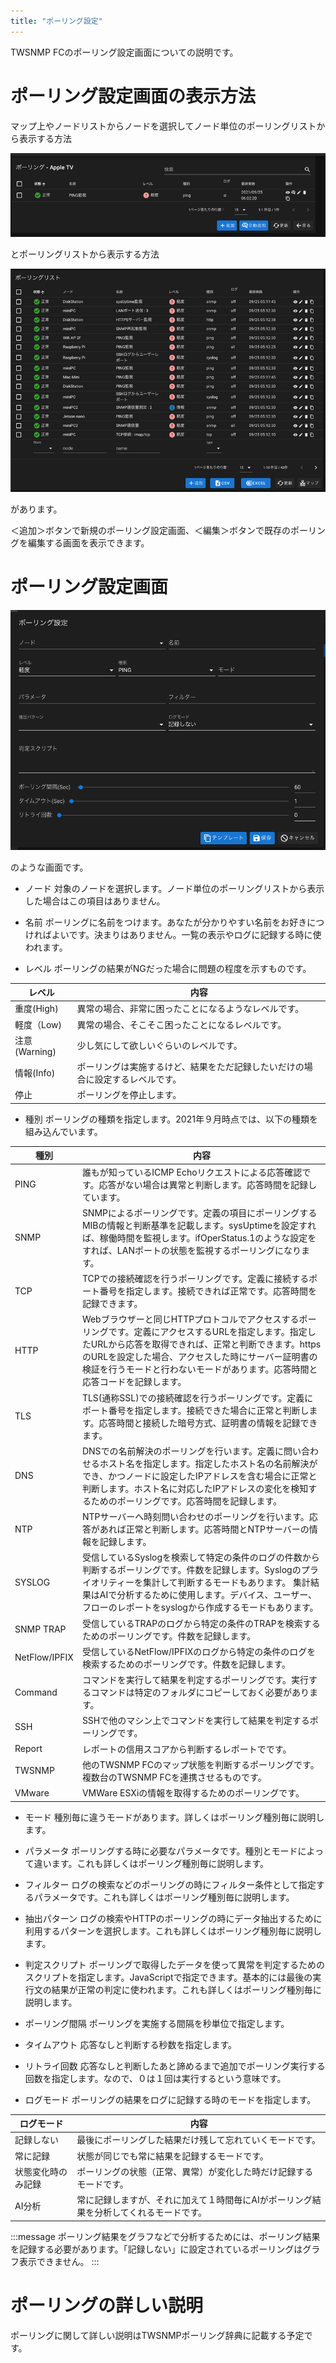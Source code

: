 ```yaml
---
title: "ポーリング設定"
---
```



TWSNMP FCのポーリング設定画面についての説明です。


# ポーリング設定画面の表示方法

マップ上やノードリストからノードを選択してノード単位のポーリングリストから表示する方法

![](/images/books/twlogaian-manual/picture_pc_8f065895ab7ee232d9280890c634ceba.png)

とポーリングリストから表示する方法

![](/images/books/twlogaian-manual/picture_pc_3e534ecdd5e723727f0d9abeeab3a192.png)

があります。

＜追加＞ボタンで新規のポーリング設定画面、＜編集＞ボタンで既存のポーリングを編集する画面を表示できます。

# ポーリング設定画面

![](/images/books/twsnmpfc-manual/2023-02-01_05-25-02.png)

のような画面です。

- ノード
対象のノードを選択します。ノード単位のポーリングリストから表示した場合はこの項目はありません。

- 名前
ポーリングに名前をつけます。あなたが分かりやすい名前をお好きにつければよいです。決まりはありません。一覧の表示やログに記録する時に使われます。

- レベル
ポーリングの結果がNGだった場合に問題の程度を示すものです。

|レベル|内容|
|----|----|
|重度(High)|異常の場合、非常に困ったことになるようなレベルです。|
|軽度（Low)|異常の場合、そこそこ困ったことになるレベルです。|
|注意(Warning)|少し気にして欲しいぐらいのレベルです。|
|情報(Info)|ポーリングは実施するけど、結果をただ記録したいだけの場合に設定するレベルです。|
|停止|ポーリングを停止します。|

- 種別
ポーリングの種類を指定します。2021年９月時点では、以下の種類を組み込んでいます。

|種別|内容|
|----|----|
|PING|誰もが知っているICMP Echoリクエストによる応答確認です。応答がない場合は異常と判断します。応答時間を記録しています。|
|SNMP|SNMPによるポーリングです。定義の項目にポーリングするMIBの情報と判断基準を記載します。sysUptimeを設定すれば、稼働時間を監視します。ifOperStatus.1のような設定をすれば、LANポートの状態を監視するポーリングになります。|
|TCP|TCPでの接続確認を行うポーリングです。定義に接続するポート番号を指定します。接続できれば正常です。応答時間を記録できます。|
|HTTP|Webブラウザーと同じHTTPプロトコルでアクセスするポーリングです。定義にアクセスするURLを指定します。指定したURLから応答を取得できれば、正常と判断できます。httpsのURLを設定した場合、アクセスした時にサーバー証明書の検証を行うモードと行わないモードがあります。応答時間と応答コードを記録します。|
|TLS|TLS(通称SSL)での接続確認を行うポーリングです。定義にポート番号を指定します。接続できた場合に正常と判断します。応答時間と接続した暗号方式、証明書の情報を記録できます。|
|DNS|DNSでの名前解決のポーリングを行います。定義に問い合わせるホスト名を指定します。指定したホスト名の名前解決ができ、かつノードに設定したIPアドレスを含む場合に正常と判断します。ホスト名に対応したIPアドレスの変化を検知するためのポーリングです。応答時間を記録します。|
|NTP|NTPサーバーへ時刻問い合わせのポーリングを行います。応答があれば正常と判断します。応答時間とNTPサーバーの情報を記録します。|
|SYSLOG|受信しているSyslogを検索して特定の条件のログの件数から判断するポーリングです。件数を記録します。Syslogのプライオリティーを集計して判断するモードもあります。 集計結果はAIで分析するために使用します。デバイス、ユーザー、フローのレポートをsyslogから作成するモードもあります。|
|SNMP TRAP|受信しているTRAPのログから特定の条件のTRAPを検索するためのポーリングです。件数を記録します。|
|NetFlow/IPFIX|受信しているNetFlow/IPFIXのログから特定の条件のログを検索するためのポーリングです。件数を記録します。|
|Command|コマンドを実行して結果を判定するポーリングです。実行するコマンドは特定のフォルダにコピーしておく必要があります。|
|SSH|SSHで他のマシン上でコマンドを実行して結果を判定するポーリングです。|
|Report|レポートの信用スコアから判断するレポートでです。|
|TWSNMP|他のTWSNMP FCのマップ状態を判断するポーリングです。複数台のTWSNMP FCを連携させるものです。|
|VMware|VMWare ESXiの情報を取得するためのポーリングです。|

- モード
種別毎に違うモードがあります。詳しくはポーリング種別毎に説明します。

- パラメータ
ポーリングする時に必要なパラメータです。種別とモードによって違います。これも詳しくはポーリング種別毎に説明します。

- フィルター
ログの検索などのポーリングの時にフィルター条件として指定するパラメータです。これも詳しくはポーリング種別毎に説明します。

- 抽出パターン
ログの検索やHTTPのポーリングの時にデータ抽出するために利用するパターンを選択します。これも詳しくはポーリング種別毎に説明します。

- 判定スクリプト
ポーリングで取得したデータを使って異常を判定するためのスクリプトを指定します。JavaScriptで指定できます。基本的には最後の実行文の結果が正常の判定に使われます。これも詳しくはポーリング種別毎に説明します。

- ポーリング間隔
ポーリングを実施する間隔を秒単位で指定します。

- タイムアウト
応答なしと判断する秒数を指定します。

- リトライ回数
応答なしと判断したあと諦めるまで追加でポーリング実行する回数を指定します。なので、０は１回は実行するという意味です。

- ログモード
ポーリングの結果をログに記録する時のモードを指定します。

|ログモード|内容|
|----|----|
|記録しない|最後にポーリングした結果だけ残して忘れていくモードです。|
|常に記録|状態が同じでも常に結果を記録するモードです。|
|状態変化時のみ記録|ポーリングの状態（正常、異常）が変化した時だけ記録するモードです。|
|AI分析|常に記録しますが、それに加えて１時間毎にAIがポーリング結果を分析してくれるモードです。|

:::message
ポーリング結果をグラフなどで分析するためには、ポーリング結果を記録する必要があります。「記録しない」に設定されているポーリングはグラフ表示できません。
:::

# ポーリングの詳しい説明

ポーリングに関して詳しい説明はTWSNMPポーリング辞典に記載する予定です。